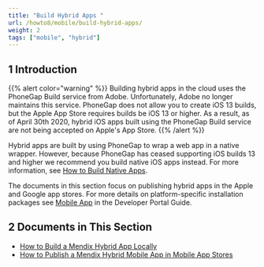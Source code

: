 ```yaml
---
title: "Build Hybrid Apps "
url: /howto8/mobile/build-hybrid-apps/
weight: 2
tags: ["mobile", "hybrid"]
---
```


## 1 Introduction

{{% alert color="warning" %}}
Building hybrid apps in the cloud uses the PhoneGap Build service from Adobe. Unfortunately, Adobe no longer maintains this service. PhoneGap does not allow you to create  iOS 13 builds, but the Apple App Store requires builds be iOS 13 or higher. As a result, as of April 30th 2020, hybrid iOS apps built using the PhoneGap Build service are not being accepted on Apple's App Store. 
{{% /alert %}}

Hybrid apps are built by using PhoneGap to wrap a web app in a native wrapper. However, because PhoneGap has ceased supporting iOS builds 13 and higher we recommend you build native iOS apps instead. For more information, see [How to Build Native Apps](/howto8/mobile/build-native-apps/).

The documents in this section focus on publishing hybrid apps in the Apple and Google app stores. For more details on platform-specific installation packages see [Mobile App](/developerportal/deploy/mobileapp/) in the Developer Portal Guide.

## 2 Documents in This Section

* [How to Build a Mendix Hybrid App Locally](/howto8/mobile/build-hybrid-locally/)
* [How to Publish a Mendix Hybrid Mobile App in Mobile App Stores](/howto8/mobile/publishing-a-mendix-hybrid-mobile-app-in-mobile-app-stores/)
